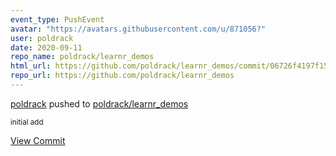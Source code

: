 ```yaml
---
event_type: PushEvent
avatar: "https://avatars.githubusercontent.com/u/871056?"
user: poldrack
date: 2020-09-11
repo_name: poldrack/learnr_demos
html_url: https://github.com/poldrack/learnr_demos/commit/06726f4197f1525ca67c372b9c6effd80a007885
repo_url: https://github.com/poldrack/learnr_demos
---
```


<a href='https://github.com/poldrack' target='_blank'>poldrack</a> pushed to <a href='https://github.com/poldrack/learnr_demos' target='_blank'>poldrack/learnr_demos</a>

<small>initial add</small>

<a href='https://github.com/poldrack/learnr_demos/commit/06726f4197f1525ca67c372b9c6effd80a007885' target='_blank'>View Commit</a>